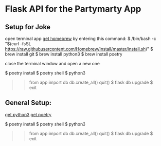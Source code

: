 # Flask API for the Partymarty App

## Setup for Joke

open terminal app
[get homebrew](https://brew.sh/index_de) by entering this command:
$ /bin/bash -c "$(curl -fsSL https://raw.githubusercontent.com/Homebrew/install/master/install.sh)"
$ brew install git
$ brew install python3
$ brew install poetry

close the terminal window and open a new one

$ poetry install
$ poetry shell
$ python3
>> from app import db
>> db.create_all()
>> quit()
$ flask db upgrade
$ exit

## General Setup:

[get python3](https://wiki.python.org/moin/BeginnersGuide/Download)
[get poetry](https://python-poetry.org/docs/)

$ poetry install
$ poetry shell
$ python3
>> from app import db
>> db.create_all()
>> quit()
$ flask db upgrade
$ exit

